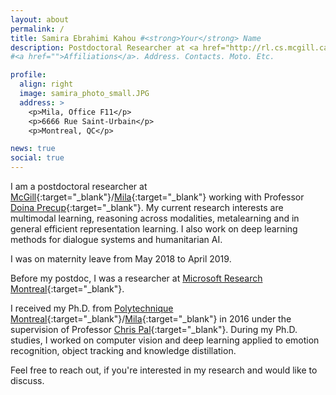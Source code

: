 ```yaml
---
layout: about
permalink: /
title: Samira Ebrahimi Kahou #<strong>Your</strong> Name
description: Postdoctoral Researcher at <a href="http://rl.cs.mcgill.ca/" target="_blank">McGill</a>/<a href="https://mila.quebec/" target="_blank">Mila</a> 
#<a href="">Affiliations</a>. Address. Contacts. Moto. Etc.

profile:
  align: right
  image: samira_photo_small.JPG
  address: >
    <p>Mila, Office F11</p>
    <p>6666 Rue Saint-Urbain</p>
    <p>Montreal, QC</p>

news: true
social: true
---
```

I am a postdoctoral researcher at [McGill](http://rl.cs.mcgill.ca){:target="\_blank"}/[Mila](https://mila.quebec){:target="\_blank"} working with Professor [Doina Precup](https://cs.mcgill.ca/~dprecup){:target="\_blank"}.
My current research interests are multimodal learning, reasoning across modalities, metalearning and in general efficient representation learning.
I also work on deep learning methods for dialogue systems and humanitarian AI.

I was on maternity leave from May 2018 to April 2019.

Before my postdoc, I was a researcher at [Microsoft Research Montreal](https://www.microsoft.com/en-us/research/lab/microsoft-research-montreal/){:target="\_blank"}.

I received my Ph.D. from [Polytechnique Montreal](https://polymtl.ca){:target="\_blank"}/[Mila](https://mila.quebec){:target="\_blank"} in 2016 under the supervision of Professor [Chris Pal](https://mila.quebec/en/person/pal-christopher/){:target="\_blank"}.
During my Ph.D. studies, I worked on computer vision and deep learning applied to emotion recognition, object tracking and knowledge distillation.

Feel free to reach out, if you're interested in my research and would like to discuss.

